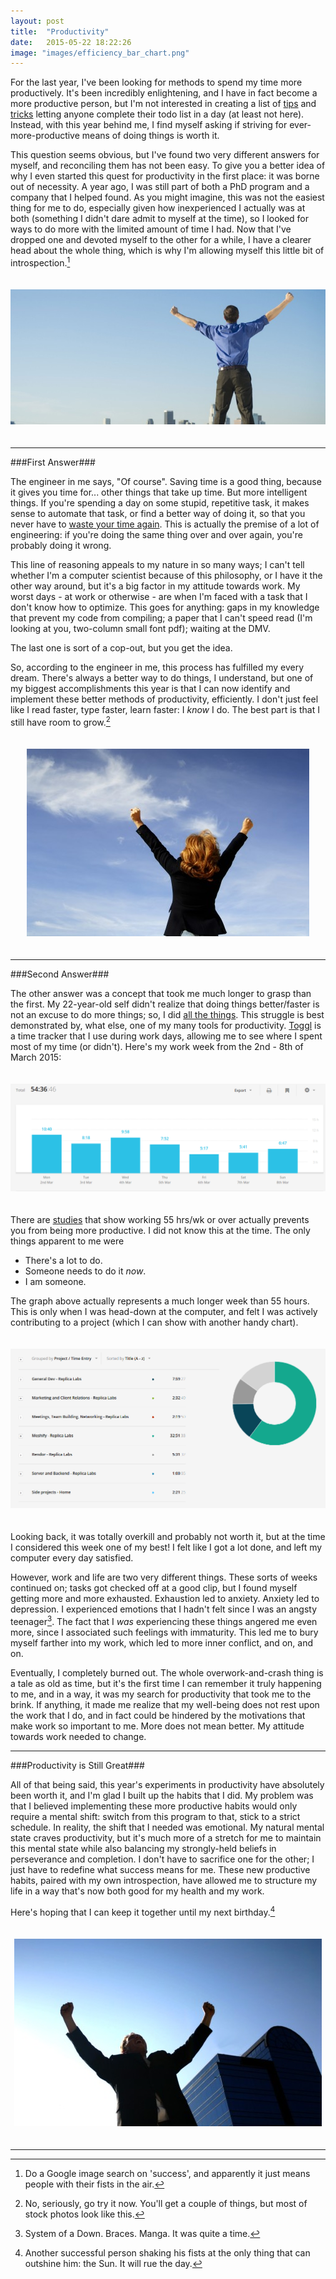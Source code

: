 ```yaml
---
layout: post
title:  "Productivity"
date:   2015-05-22 18:22:26
image: "images/efficiency_bar_chart.png"
---
```




For the last year, I've been looking for methods to spend my time more productively. It's been incredibly enlightening, and I have in fact become a more productive person, but I'm not interested in creating a list of [tips](http://www.inc.com/kevin-daum/8-things-really-efficient-people-do.html) and [tricks](http://realtytimes.com/agentnews/agentadvice1/item/26563-20131108-ten-time-efficiency-habits) letting anyone complete their todo list in a day (at least not here). Instead, with this year behind me, I find myself asking if striving for ever-more-productive means of doing things is worth it.

<!--more-->

This question seems obvious, but I've found two very different answers for myself, and reconciling them has not been easy. To give you a better idea of why I even started this quest for productivity in the first place: it was borne out of necessity. A year ago, I was still part of both a PhD program and a company that I helped found. As you might imagine, this was not the easiest thing for me to do, especially given how inexperienced I actually was at both (something I didn't dare admit to myself at the time), so I looked for ways to do more with the limited amount of time I had. Now that I've dropped one and devoted myself to the other for a while, I have a clearer head about the whole thing, which is why I'm allowing myself this little bit of introspection.[^1]

<div style="text-align: center; padding-top: 20px; padding-bottom: 20px">
<img src="/images/success1.jpg" title="WOO" class="img-thumbnail">
</div>

- - - - - - - - -

###First Answer###

The engineer in me says, "Of course". Saving time is a good thing, because it gives you time for... other things that take up time. But more intelligent things. If you're spending a day on some stupid, repetitive task, it makes sense to automate that task, or find a better way of doing it, so that you never have to [waste your time again](https://xkcd.com/1445/). This is actually the premise of a lot of engineering: if you're doing the same thing over and over again, you're probably doing it wrong.

This line of reasoning appeals to my nature in so many ways; I can't tell whether I'm a computer scientist because of this philosophy, or I have it the other way around, but it's a big factor in my attitude towards work. My worst days - at work or otherwise - are when I'm faced with a task that I don't know how to optimize. This goes for anything: gaps in my knowledge that prevent my code from compiling; a paper that I can't speed read (I'm looking at you, two-column small font pdf); waiting at the DMV.

The last one is sort of a cop-out, but you get the idea.

So, according to the engineer in me, this process has fulfilled my every dream. There's always a better way to do things, I understand, but one of my biggest accomplishments this year is that I can now identify and implement these better methods of productivity, efficiently. I don't just feel like I read faster, type faster, learn faster: I _know_ I do. The best part is that I still have room to grow.[^2]

<div style="text-align: center; padding-top: 20px; padding-bottom: 20px">
<img src="/images/success2.jpg" title="WOO MORE" class="img-thumbnail">
</div>

- - - - - - - - -

###Second Answer### 

The other answer was a concept that took me much longer to grasp than the first. My 22-year-old self didn't realize that doing things better/faster is not an excuse to do more things; so, I did [all the things](http://hyperboleandahalf.blogspot.com/2010/06/this-is-why-ill-never-be-adult.html). This struggle is best demonstrated by, what else, one of my many tools for productivity. [Toggl](http://www.toggl.com) is a time tracker that I use during work days, allowing me to see where I spent most of my time (or didn't). Here's my work week from the 2nd - 8th of March 2015:

<div style="text-align: center; padding-top: 20px; padding-bottom: 20px">
<img src="/images/efficiency_bar_chart.png" title="Mondays, amirite?" class="img-thumbnail">
</div>

There are [studies](http://www.entrepreneur.com/article/226991) that show working 55 hrs/wk or over actually prevents you from being more productive. I did not know this at the time. The only things apparent to me were

- There's a lot to do.
- Someone needs to do it _now_.
- I am someone.

The graph above actually represents a much longer week than 55 hours. This is only when I was head-down at the computer, and felt I was actively contributing to a project (which I can show with another handy chart).

<div style="text-align: center; padding-top: 20px; padding-bottom: 20px">
<img src="/images/efficiency_pie_chart.png" title="PIES." class="img-thumbnail">
</div>

Looking back, it was totally overkill and probably not worth it, but at the time I considered this week one of my best! I felt like I got a lot done, and left my computer every day satisfied.

However, work and life are two very different things. These sorts of weeks continued on; tasks got checked off at a good clip, but I found myself getting more and more exhausted. Exhaustion led to anxiety. Anxiety led to depression. I experienced emotions that I hadn't felt since I was an angsty teenager[^3]. The fact that I _was_ experiencing these things angered me even more, since I associated such feelings with immaturity. This led me to bury myself farther into my work, which led to more inner conflict, and on, and on.

Eventually, I completely burned out. The whole overwork-and-crash thing is a tale as old as time, but it's the first time I can remember it truly happening to me, and in a way, it was my search for productivity that took me to the brink. If anything, it made me realize that my well-being does not rest upon the work that I do, and in fact could be hindered by the motivations that make work so important to me. More does not mean better. My attitude towards work needed to change.

- - - - - - - - -

###Productivity is Still Great### 

All of that being said, this year's experiments in productivity have absolutely been worth it, and I'm glad I built up the habits that I did. My problem was that I believed implementing these more productive habits would only require a mental shift: switch from this program to that, stick to a strict schedule. In reality, the shift that I needed was emotional. My natural mental state craves productivity, but it's much more of a stretch for me to maintain this mental state while also balancing my strongly-held beliefs in perseverance and completion. I don't have to sacrifice one for the other; I just have to redefine what success means for me. These new productive habits, paired with my own introspection, have allowed me to structure my life in a way that's now both good for my health and my work.

Here's hoping that I can keep it together until my next birthday.[^4]

<div style="text-align: center; padding-top: 20px; padding-bottom: 20px">
<img src="/images/success3.jpg" title="WOO THE MOST!" class="img-thumbnail">
</div>

- - - - - - - - -

[^1]: Do a Google image search on 'success', and apparently it just means people with their fists in the air.
[^2]: No, seriously, go try it now. You'll get a couple of things, but most of stock photos look like this.
[^3]: System of a Down. Braces. Manga. It was quite a time.
[^4]: Another successful person shaking his fists at the only thing that can outshine him: the Sun. It will rue the day.

